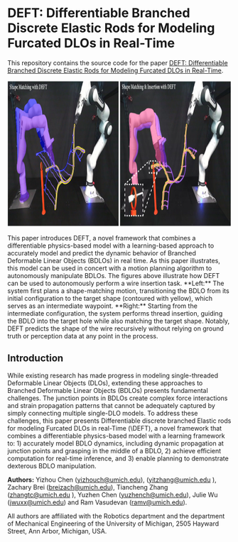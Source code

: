 # DEFT: Differentiable Branched Discrete Elastic Rods for Modeling Furcated DLOs in Real-Time

This repository contains the source code for the paper [DEFT: Differentiable Branched Discrete Elastic Rods for Modeling Furcated DLOs in Real-Time](https://arxiv.org/abs/2406.05931).

<p align="center">
  <img height="330" src="/demo_image.png"/>
</p>
This paper introduces DEFT, a novel framework that combines a differentiable physics-based model with a learning-based approach to accurately model and predict the dynamic behavior of Branched Deformable Linear Objects (BDLOs) in real time. As this paper illustrates, this model can be used in concert with a motion planning algorithm to autonomously manipulate BDLOs. The figures above illustrate how DEFT can be used to autonomously perform a wire insertion task.
**Left:** The system first plans a shape-matching motion, transitioning the BDLO from its initial configuration to the target shape (contoured with yellow), which serves as an intermediate waypoint.
**Right:** Starting from the intermediate configuration, the system performs thread insertion, guiding the BDLO into the target hole while also matching the target shape. Notably, DEFT predicts the shape of the wire recursively without relying on ground truth or perception data at any point in the process.

## Introduction
While existing research has made progress in modeling single-threaded Deformable Linear Objects (DLOs), extending these approaches to Branched Deformable Linear Objects (BDLOs) presents fundamental challenges. 
The junction points in BDLOs create complex force interactions and strain propagation patterns that cannot be adequately captured by simply connecting multiple single-DLO models.
To address these challenges, this paper presents Differentiable discrete branched Elastic rods for modeling Furcated DLOs in real-Time (\DEFT), a novel framework that combines a differentiable physics-based model with a learning framework to: 1) accurately model BDLO dynamics, including dynamic propagation at junction points and grasping in the middle of a BDLO, 2) achieve efficient computation for real-time inference, and 3) enable planning to demonstrate dexterous BDLO manipulation. 

**Authors:** Yizhou Chen (yizhouch@umich.edu),  (yitzhang@umich.edu ), Zachary Brei (breizach@umich.edu), Tiancheng Zhang (zhangtc@umich.edu ), Yuzhen Chen (yuzhench@umich.edu), Julie Wu (jwuxx@umich.edu) and Ram Vasudevan (ramv@umich.edu).

All authors are affiliated with the Robotics department and the department of Mechanical Engineering of the University of Michigan, 2505 Hayward Street, Ann Arbor, Michigan, USA.
